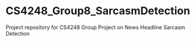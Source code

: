 # CS4248_Group8_SarcasmDetection
Project repository for CS4248 Group Project on News Headline Sarcasm Detection
